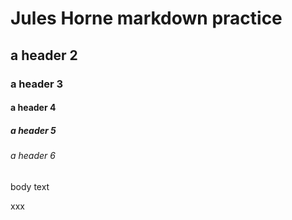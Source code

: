 # Jules Horne markdown practice 

## a header 2
### a header 3
#### a header 4 
##### a header 5
###### a header 6 
body text

xxx
